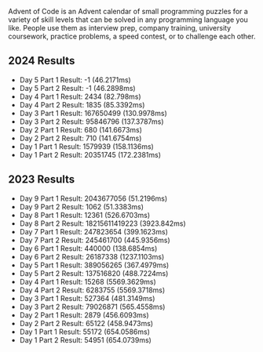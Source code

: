 Advent of Code is an Advent calendar of small programming puzzles for a variety of skill levels that can be solved in any programming language you like. People use them as interview prep, company training, university coursework, practice problems, a speed contest, or to challenge each other.

## 2024 Results
+ Day 5 Part 1 Result:    -1 (46.2171ms)
+ Day 5 Part 2 Result:    -1 (46.2898ms)
+ Day 4 Part 1 Result:    2434 (82.798ms)
+ Day 4 Part 2 Result:    1835 (85.3392ms)
+ Day 3 Part 1 Result:    167650499 (130.9978ms)
+ Day 3 Part 2 Result:    95846796 (137.3787ms)
+ Day 2 Part 1 Result:    680 (141.6673ms)
+ Day 2 Part 2 Result:    710 (141.6754ms)
+ Day 1 Part 1 Result:    1579939 (158.1136ms)
+ Day 1 Part 2 Result:    20351745 (172.2381ms)

## 2023 Results
+ Day 9 Part 1 Result:    2043677056 (51.2196ms)
+ Day 9 Part 2 Result:    1062 (51.3383ms)
+ Day 8 Part 1 Result:    12361 (526.6703ms)
+ Day 8 Part 2 Result:    18215611419223 (3923.842ms)
+ Day 7 Part 1 Result:    247823654 (399.1623ms)
+ Day 7 Part 2 Result:    245461700 (445.9356ms)
+ Day 6 Part 1 Result:    440000 (138.6854ms)
+ Day 6 Part 2 Result:    26187338 (1237.1103ms)
+ Day 5 Part 1 Result:    389056265 (367.4979ms)
+ Day 5 Part 2 Result:    137516820 (488.7224ms)
+ Day 4 Part 1 Result:    15268 (5569.3629ms)
+ Day 4 Part 2 Result:    6283755 (5569.3718ms)
+ Day 3 Part 1 Result:    527364 (481.3149ms)
+ Day 3 Part 2 Result:    79026871 (565.4558ms)
+ Day 2 Part 1 Result:    2879 (456.6093ms)
+ Day 2 Part 2 Result:    65122 (458.9473ms)
+ Day 1 Part 1 Result:    55172 (654.0586ms)
+ Day 1 Part 2 Result:    54951 (654.0739ms)
